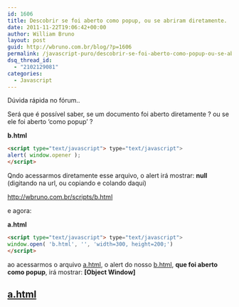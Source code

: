 ```yaml
---
id: 1606
title: Descobrir se foi aberto como popup, ou se abriram diretamente.
date: 2011-11-22T19:06:42+00:00
author: William Bruno
layout: post
guid: http://wbruno.com.br/blog/?p=1606
permalink: /javascript-puro/descobrir-se-foi-aberto-como-popup-ou-se-abriram-diretamente/
dsq_thread_id:
  - "2102129081"
categories:
  - Javascript
---
```

Dúvida rápida no fórum..

Será que é possível saber, se um documento foi aberto diretamente ? ou se ele foi aberto &#8216;como popup&#8217; ?

<!--more-->

**b.html**

``` html
<script type="text/javascript"> type="text/javascript">
alert( window.opener );
</script>
```
Qndo acessarmos diretamente esse arquivo, o alert irá mostrar: **null** (digitando na url, ou copiando e colando daqui)

<u>http://wbruno.com.br/scripts/b.html</u>

e agora:

**a.html**

``` html
<script type="text/javascript"> type="text/javascript">
window.open( 'b.html', '', 'width=300, height=200;')
</script>
```
ao acessarmos o arquivo <u>a.html</u>, o alert do nosso <u>b.html</u>, **que foi aberto como popup**, irá mostrar: **[Object Window]**

## <a href="http://wbruno.com.br/scripts/a.html" target="_blank">a.html</a>
